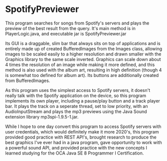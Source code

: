 # SpotifyPreviewer
This program searches for songs from Spotify's servers and plays the preview of the best result from the query. It's main method is in PlayerLogic.java, and executable jar is SpotifyPreviewer.jar

Its GUI is a draggable, slim bar that always sits on top of applications and is entirely made up of created BufferedImages from the Images class, allowing images to be
scaled easily to a higher resolution and drawn smaller with the Graphics library to the same scale inverted. Graphics can scale down about 4 times the resolution of an image while
making it more defined, and this method is also used with the album art, resulting in high definition (though 4 is somewhat too defined for album art). Its buttons are 
additionally created from BufferedImages.

As this program uses the simplest access to Spotify servers, it doesn't really talk with the Spotify application on the device, so this program implements its 
own player, including a pause/play button and a track player bar. It plays the track on a seperate thread, set to low priority, with an AudioInputStream and plays the mp3 previews
using the Java Sound extension library mp3spi-1.9.5-1.jar.

While I hope to one day convert this program to access Spotify servers with user credentials, which would definitely make it more 2020's, this program provided good 
practice with REST API's, brought research to produce the best graphics I've ever had in a java program, gave opportunity to work with a powerful sound API, and provided practice
with the new concepts I learned studying for the OCA Java SE 8 Programmer I Certification.
